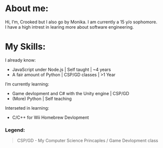 # About me:
Hi, I’m, Crooked but I also go by Monika. I am currently a 15 y/o sophomore. I have a high intrest in learing more about software engineering.

# My Skills: 
I already know:
- JavaScript under Node.js | Self taught | ~4 years
- A fair amount of Python | CSP/GD classes | >1 Year

I’m currently learning:
- Game devlopment and C# with the Unity engine | CSP/GD
- (More) Python | Self teaching

Interseted in learning:
- C/C++ for Wii Homebrew Devlopment

### Legend:
> CSP/GD - My Computer Science Princaples / Game Devlopment class
